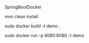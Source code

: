 
SpringBootDocker


mvn clean install

sudo docker build -t demo .

sudo docker run -p 8080:8080 -t demo

